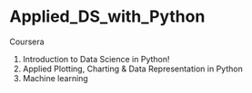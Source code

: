 # Applied_DS_with_Python
Coursera
1. Introduction to Data Science in Python!
2. Applied Plotting, Charting & Data Representation in Python
3. Machine learning
